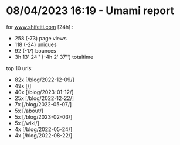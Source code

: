 # 08/04/2023 16:19 - Umami report
for www.shifeiti.com [24h] :

 - 258 (-73) page views
 - 118 (-24) uniques
 - 92 (-17) bounces
 - 3h 13' 24'' (-4h 2' 37'') totaltime


top 10 urls:
 - 82x [/blog/2022-12-09/]
 - 49x [/]
 - 40x [/blog/2023-01-12/]
 - 25x [/blog/2022-12-22/]
 - 7x [/blog/2022-05-07/]
 - 5x [/about/]
 - 5x [/blog/2023-02-03/]
 - 5x [/wiki/]
 - 4x [/blog/2022-05-24/]
 - 4x [/blog/2022-08-22/]



